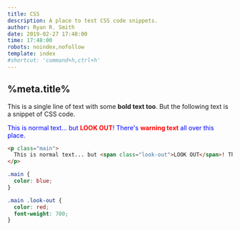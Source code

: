 ```yaml
---
title: CSS
description: A place to test CSS code snippets.
author: Ryan R. Smith
date: 2019-02-27 17:48:00
time: 17:48:00
robots: noindex,nofollow
template: index
#shortcut: 'command+h,ctrl+h'
---
```


## %meta.title%
This is a single line of text with some **bold text too**. But the following text is a snippet of CSS code.

<style>
.main { color:blue; }
.main .look-out { color:red; font-weight:700; }
</style>
<p class="main">
  This is normal text... but <span class="look-out">LOOK OUT</span>! There's <span class="look-out">warning text</span> all over this place.
</p>

```html
<p class="main">
  This is normal text... but <span class="look-out">LOOK OUT</span>! There's <span class="look-out">warning text</span> all over this place.
</p>
```

```css
.main {
  color: blue;
}

.main .look-out {
  color: red;
  font-weight: 700;
}
```
